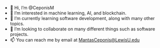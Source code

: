 - 👋 Hi, I’m @CeponisM 
- 👀 I’m interested in machine learning, AI, and blockchain.
- 🌱 I’m currently learning software development, along with many other topics.
- 💞️ I’m looking to collaborate on many different things such as software projects.
- 📫 You can reach me by email at MantasCeponis@LewisU.edu

